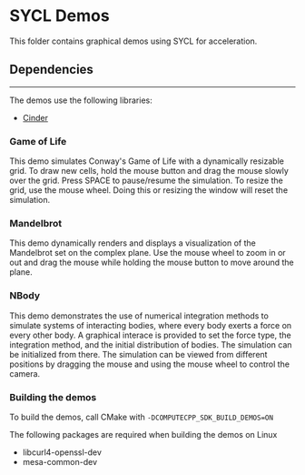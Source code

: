 # SYCL Demos
This folder contains graphical demos using SYCL for acceleration.

## Dependencies
---
The demos use the following libraries:
* [Cinder](https://www.libcinder.org/)

### Game of Life
This demo simulates Conway's Game of Life with a dynamically resizable grid.
To draw new cells, hold the mouse button and drag the mouse slowly over the
grid. Press SPACE to pause/resume the simulation. To resize the grid, use the
mouse wheel. Doing this or resizing the window will reset the simulation.

### Mandelbrot
This demo dynamically renders and displays a visualization of the Mandelbrot
set on the complex plane. Use the mouse wheel to zoom in or out and drag the
mouse while holding the mouse button to move around the plane.

### NBody
This demo demonstrates the use of numerical integration methods to simulate
systems of interacting bodies, where every body exerts a force on every other
body. A graphical interace is provided to set the force type, the integration
method, and the initial distribution of bodies. The simulation can be
initialized from there. The simulation can be viewed from different positions
by dragging the mouse and using the mouse wheel to control the camera.

### Building the demos
To build the demos, call CMake with `-DCOMPUTECPP_SDK_BUILD_DEMOS=ON`

The following packages are required when building the demos on Linux
- libcurl4-openssl-dev
- mesa-common-dev
